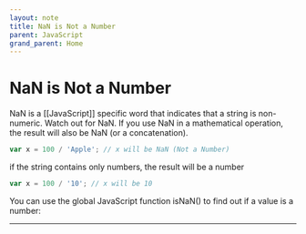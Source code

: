 ```yaml
---
layout: note
title: NaN is Not a Number
parent: JavaScript
grand_parent: Home
---
```


# NaN is Not a Number

NaN is a [[JavaScript]] specific word that indicates that a string is non-numeric. Watch out for NaN. If you use NaN in a mathematical operation, the result will also be NaN (or a concatenation).

```js
var x = 100 / 'Apple'; // x will be NaN (Not a Number)
```

if the string contains only numbers, the result will be a number

```js
var x = 100 / '10'; // x will be 10
```

You can use the global JavaScript function isNaN() to find out if a value is a number:

---
